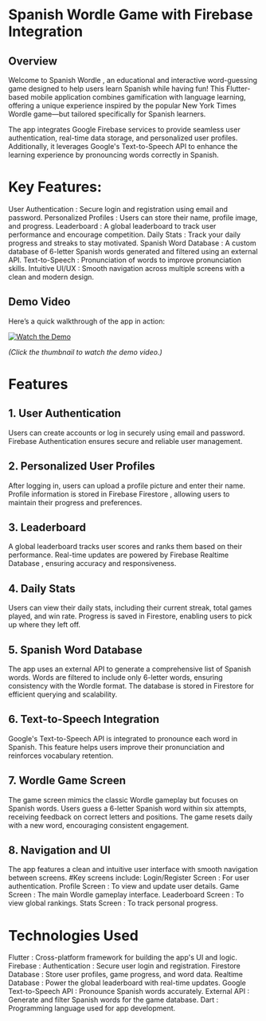 # Spanish Wordle Game with Firebase Integration

## Overview
Welcome to Spanish Wordle , an educational and interactive word-guessing game designed to help users learn Spanish while having fun! This Flutter-based mobile application combines gamification with language learning, offering a unique experience inspired by the popular New York Times Wordle game—but tailored specifically for Spanish learners.

The app integrates Google Firebase services to provide seamless user authentication, real-time data storage, and personalized user profiles. Additionally, it leverages Google's Text-to-Speech API to enhance the learning experience by pronouncing words correctly in Spanish.

# Key Features:

User Authentication : Secure login and registration using email and password.
Personalized Profiles : Users can store their name, profile image, and progress.
Leaderboard : A global leaderboard to track user performance and encourage competition.
Daily Stats : Track your daily progress and streaks to stay motivated.
Spanish Word Database : A custom database of 6-letter Spanish words generated and filtered using an external API.
Text-to-Speech : Pronunciation of words to improve pronunciation skills.
Intuitive UI/UX : Smooth navigation across multiple screens with a clean and modern design.

## Demo Video
Here’s a quick walkthrough of the app in action:

[![Watch the Demo](https://img.youtube.com/vi/Zcgo4rIfAew/maxresdefault.jpg)](https://youtu.be/Zcgo4rIfAew)

*(Click the thumbnail to watch the demo video.)*

# Features
## 1. User Authentication
Users can create accounts or log in securely using email and password.
Firebase Authentication ensures secure and reliable user management.
## 2. Personalized User Profiles
After logging in, users can upload a profile picture and enter their name.
Profile information is stored in Firebase Firestore , allowing users to maintain their progress and preferences.
## 3. Leaderboard
A global leaderboard tracks user scores and ranks them based on their performance.
Real-time updates are powered by Firebase Realtime Database , ensuring accuracy and responsiveness.
## 4. Daily Stats
Users can view their daily stats, including their current streak, total games played, and win rate.
Progress is saved in Firestore, enabling users to pick up where they left off.
## 5. Spanish Word Database
The app uses an external API to generate a comprehensive list of Spanish words.
Words are filtered to include only 6-letter words, ensuring consistency with the Wordle format.
The database is stored in Firestore for efficient querying and scalability.
## 6. Text-to-Speech Integration
Google's Text-to-Speech API is integrated to pronounce each word in Spanish.
This feature helps users improve their pronunciation and reinforces vocabulary retention.
## 7. Wordle Game Screen
The game screen mimics the classic Wordle gameplay but focuses on Spanish words.
Users guess a 6-letter Spanish word within six attempts, receiving feedback on correct letters and positions.
The game resets daily with a new word, encouraging consistent engagement.
## 8. Navigation and UI
The app features a clean and intuitive user interface with smooth navigation between screens.
#Key screens include:
Login/Register Screen : For user authentication.
Profile Screen : To view and update user details.
Game Screen : The main Wordle gameplay interface.
Leaderboard Screen : To view global rankings.
Stats Screen : To track personal progress.

# Technologies Used
Flutter : Cross-platform framework for building the app's UI and logic.
Firebase :
Authentication : Secure user login and registration.
Firestore Database : Store user profiles, game progress, and word data.
Realtime Database : Power the global leaderboard with real-time updates.
Google Text-to-Speech API : Pronounce Spanish words accurately.
External API : Generate and filter Spanish words for the game database.
Dart : Programming language used for app development.
